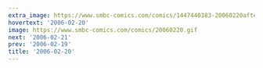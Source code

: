 ```yaml
---
extra_image: https://www.smbc-comics.com/comics/1447440383-20060220after.png
hovertext: '2006-02-20'
image: https://www.smbc-comics.com/comics/20060220.gif
next: '2006-02-21'
prev: '2006-02-19'
title: '2006-02-20'
---
```

